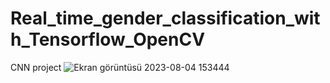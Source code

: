 # Real_time_gender_classification_with_Tensorflow_OpenCV
CNN project
![Ekran görüntüsü 2023-08-04 153444](https://github.com/VelatDicleli/Real_time_gender_classification_with_Tensorflow_OpenCV/assets/121879300/5b265d5c-bced-41a3-a6c3-319383a91ff4)
